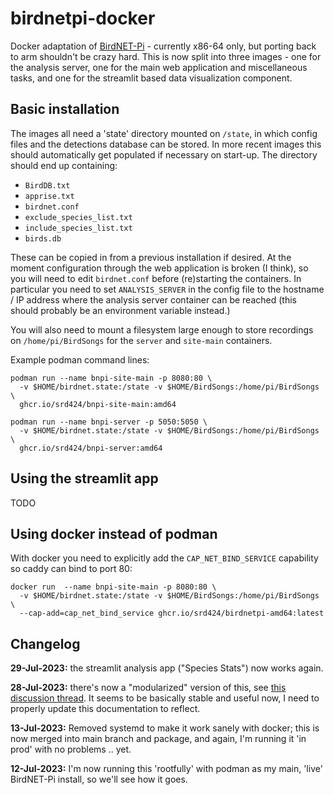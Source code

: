 # birdnetpi-docker

Docker adaptation of [BirdNET-Pi](https://github.com/mcguirepr89/BirdNET-Pi) - currently x86-64 only, but porting back to arm shouldn't be crazy hard.
This is now split into three images - one for the analysis server, one for the main web application and miscellaneous tasks, and one for the streamlit based data visualization component.

## Basic installation

The images all need a 'state' directory mounted on `/state`, in which config files and the detections database can be stored. In more recent images this should automatically get populated if necessary on start-up. The directory should end up containing:
- `BirdDB.txt`
- `apprise.txt`
- `birdnet.conf`
- `exclude_species_list.txt`
- `include_species_list.txt`
- `birds.db`
  
These can be copied in from a previous installation if desired. At the moment configuration through the web application is broken (I think), so you will need to edit `birdnet.conf` before (re)starting the containers. In particular you need to set `ANALYSIS_SERVER` in the config file to the hostname / IP address where the analysis server container can be reached (this should probably be an environment variable instead.)

You will also need to mount a filesystem large enough to store recordings on `/home/pi/BirdSongs` for the `server` and `site-main` containers.

Example podman command lines:
```
podman run --name bnpi-site-main -p 8080:80 \
  -v $HOME/birdnet.state:/state -v $HOME/BirdSongs:/home/pi/BirdSongs \
  ghcr.io/srd424/bnpi-site-main:amd64

podman run --name bnpi-server -p 5050:5050 \
  -v $HOME/birdnet.state:/state -v $HOME/BirdSongs:/home/pi/BirdSongs \
  ghcr.io/srd424/bnpi-server:amd64
```

## Using the streamlit app ##

TODO

## Using docker instead of podman ##
With docker you need to explicitly add the `CAP_NET_BIND_SERVICE` capability so caddy can bind to port 80:
```
docker run  --name bnpi-site-main -p 8080:80 \
  -v $HOME/birdnet.state:/state -v $HOME/BirdSongs:/home/pi/BirdSongs \
  --cap-add=cap_net_bind_service ghcr.io/srd424/birdnetpi-amd64:latest
```


## Changelog ##

**29-Jul-2023:** the streamlit analysis app ("Species Stats") now works again.

**28-Jul-2023:** there's now a "modularized" version of this, see [this discussion thread](https://github.com/mcguirepr89/BirdNET-Pi/discussions/984). It seems to be basically stable and useful now, I need to properly update this documentation to reflect.

**13-Jul-2023:** Removed systemd to make it work sanely with docker; this is now merged into main branch and package, and again, I'm running it 'in prod' with no problems .. yet.

**12-Jul-2023:** I'm now running this 'rootfully' with podman as my main, 'live' BirdNET-Pi install, so we'll see how it goes.


